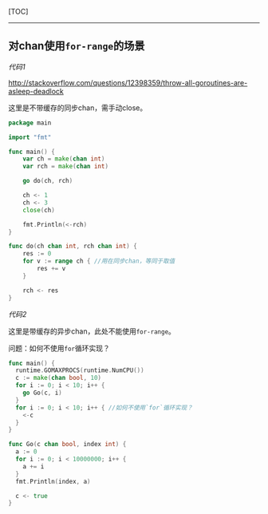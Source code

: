 [TOC]

---

## 对chan使用`for-range`的场景

*代码1*

http://stackoverflow.com/questions/12398359/throw-all-goroutines-are-asleep-deadlock

这里是不带缓存的同步chan，需手动close。


```go
package main

import "fmt"

func main() {
    var ch = make(chan int)
    var rch = make(chan int)

    go do(ch, rch)

    ch <- 1
    ch <- 3
    close(ch)

    fmt.Println(<-rch)
}

func do(ch chan int, rch chan int) {
    res := 0
    for v := range ch { //用在同步chan，等同于取值
        res += v
    }

    rch <- res
}

```

*代码2*

这里是带缓存的异步chan，此处不能使用`for-range`。

问题：如何不使用`for`循环实现？

```go
func main() {
  runtime.GOMAXPROCS(runtime.NumCPU())
  c := make(chan bool, 10)
  for i := 0; i < 10; i++ {
    go Go(c, i)
  }
  for i := 0; i < 10; i++ { //如何不使用`for`循环实现？
    <-c
  }
}

func Go(c chan bool, index int) {
  a := 0
  for i := 0; i < 10000000; i++ {
    a += i
  }
  fmt.Println(index, a)

  c <- true
}
```